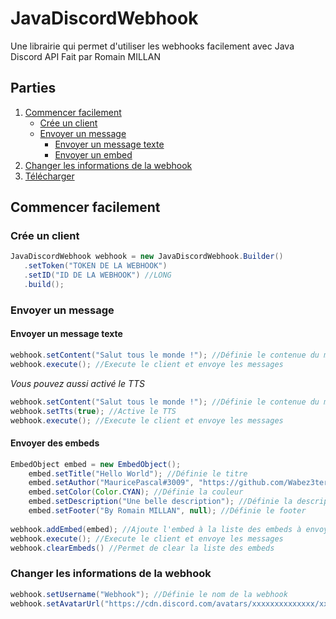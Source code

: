 # JavaDiscordWebhook
Une librairie qui permet d'utiliser les webhooks facilement avec Java Discord API
Fait par Romain MILLAN

## Parties
1. [Commencer facilement](#getting-started)
    - [Crée un client](#create-client)
    - [Envoyer un message](#send-messages)
       - [Envoyer un message texte](#send-textmessages)
       - [Envoyer un embed](#send-embeds)
2. [Changer les informations de la webhook](#change-webhook-metas)
3. [Télécharger](https://github.com/MauricePascal/JavaDIscordWebhookClient/raw/master/out/artifacts/JavaDiscordWebhookClient/JavaDiscordWebhookClient.jar)

## Commencer facilement
### Crée un client
```java
JavaDiscordWebhook webhook = new JavaDiscordWebhook.Builder()
   .setToken("TOKEN DE LA WEBHOOK")
   .setID("ID DE LA WEBHOOK") //LONG
   .build();
```
### Envoyer un message
#### Envoyer un message texte
```java
webhook.setContent("Salut tous le monde !"); //Définie le contenue du message
webhook.execute(); //Execute le client et envoye les messages
```
*Vous pouvez aussi activé le TTS*
```java
webhook.setContent("Salut tous le monde !"); //Définie le contenue du message
webhook.setTts(true); //Active le TTS
webhook.execute(); //Execute le client et envoye les messages
```
#### Envoyer des embeds
```java
EmbedObject embed = new EmbedObject();
    embed.setTitle("Hello World"); //Définie le titre
    embed.setAuthor("MauricePascal#3009", "https://github.com/Wabez3ter", null); //Définie l'author
    embed.setColor(Color.CYAN); //Définie la couleur
    embed.setDescription("Une belle description"); //Définie la description
    embed.setFooter("By Romain MILLAN", null); //Définie le footer
        
webhook.addEmbed(embed); //Ajoute l'embed à la liste des embeds à envoyer
webhook.execute(); //Execute le client et envoye les messages
webhook.clearEmbeds() //Permet de clear la liste des embeds
```
### Changer les informations de la webhook
```java
webhook.setUsername("Webhook"); //Définie le nom de la webhook
webhook.setAvatarUrl("https://cdn.discord.com/avatars/xxxxxxxxxxxxxx/xxxxxxxxxxxxxxxxxxxxxxxxxx.png"); //Définie l'avatar de la webhook
```

